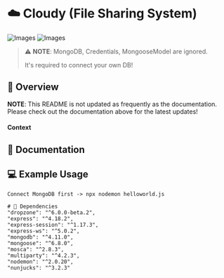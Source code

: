 # ☁️ Cloudy (File Sharing System)
![Images](upload.png)
![Images](browse.png)

> ⚠️ **NOTE**: 
> MongoDB, Credentials, MongooseModel are ignored. 
>
> It's required to connect your own DB!

## 🚀 Overview

**NOTE**: This README is not updated as frequently as the documentation. Please check out the documentation above for the latest updates!

#### Context


## 📄 Documentation


## 💻 Example Usage

```
Connect MongoDB first -> npx nodemon helloworld.js 
```


```
# 🔧 Dependencies
"dropzone": "^6.0.0-beta.2",
"express": "^4.18.2",
"express-session": "^1.17.3",
"express-ws": "^5.0.2",
"mongodb": "^4.11.0",
"mongoose": "^6.8.0",
"mosca": "^2.8.3",
"multiparty": "^4.2.3",
"nodemon": "^2.0.20",
"nunjucks": "^3.2.3"

